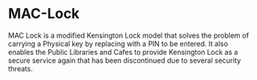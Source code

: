# MAC-Lock
MAC Lock is a modified Kensington Lock model that solves the problem of carrying a Physical key by replacing with a PIN to be entered. It also enables the Public Libraries and Cafes to provide Kensington Lock as a secure service again that has been discontinued due to several security threats.
